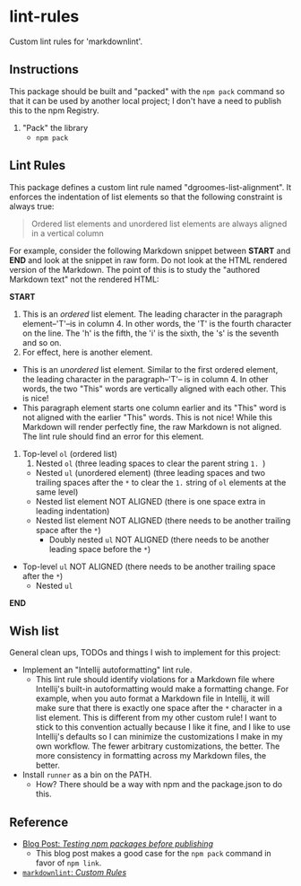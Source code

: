 # lint-rules

Custom lint rules for 'markdownlint'.

## Instructions

This package should be built and "packed" with the `npm pack` command so that it can be used by another local project; I
don't have a need to publish this to the npm Registry.

1. "Pack" the library 
   *  `npm pack`
    
## Lint Rules

This package defines a custom lint rule named "dgroomes-list-alignment". It enforces the indentation of list elements so
that the following constraint is always true:

> Ordered list elements and unordered list elements are always aligned in a vertical column

For example, consider the following Markdown snippet between **START** and **END** and look at the snippet in raw form.
Do not look at the HTML rendered version of the Markdown. The point of this is to study the "authored Markdown text" not the
rendered HTML:

**START**

1. This is an *ordered* list element. The leading character in the paragraph element–'T'–is in column 4. In other words,
   the 'T' is the fourth character on the line. The 'h' is the fifth, the 'i' is the sixth, the 's' is the seventh and so
   on.
1. For effect, here is another element.

*  This is an *unordered* list element. Similar to the first ordered element, the leading character in the paragraph–'T'–
   is in column 4. In other words, the two "This" words are vertically aligned with each other. This is nice!
* This paragraph element starts one column earlier and its "This" word is not aligned with the earlier "This" words. This
  is not nice! While this Markdown will render perfectly fine, the raw Markdown is not aligned. The lint rule should find
  an error for this element.

1. Top-level `ol` (ordered list)
   1. Nested `ol` (three leading spaces to clear the parent string `1. `)
   *  Nested `ul` (unordered element) (three leading spaces and two trailing spaces after the `*` to clear the `1.` string
      of `ol` elements at the same level)
    *  Nested list element NOT ALIGNED (there is one space extra in leading indentation)  
   * Nested list element NOT ALIGNED (there needs to be another trailing space after the `*`)
     *  Doubly nested `ul` NOT ALIGNED (there needs to be another leading space before the `*`)

* Top-level `ul` NOT ALIGNED (there needs to be another trailing space after the `*`)
   *  Nested `ul`

**END**

## Wish list

General clean ups, TODOs and things I wish to implement for this project:

* Implement an "Intellij autoformatting" lint rule.
  * This lint rule should identify violations for a Markdown file where Intellij's built-in autoformatting would make a
    formatting change. For example, when you auto format a Markdown file in Intellij, it will make sure that there is exactly
    one space after the `*` character in a list element. This is different from my other custom rule! I want to stick to
    this convention actually because I like it fine, and I like to use Intellij's defaults so I can minimize the customizations
    I make in my own workflow. The fewer arbitrary customizations, the better. The more consistency in formatting across
    my Markdown files, the better.
* Install `runner` as a bin on the PATH.
  * How? There should be a way with npm and the package.json to do this.

## Reference

*  [Blog Post: *Testing npm packages before publishing*](https://medium.com/@vcarl/problems-with-npm-link-and-an-alternative-4dbdd3e66811)
   *  This blog post makes a good case for the `npm pack` command in favor of `npm link`.
*  [`markdownlint`: *Custom Rules*](https://github.com/DavidAnson/markdownlint/blob/main/doc/CustomRules.md)
